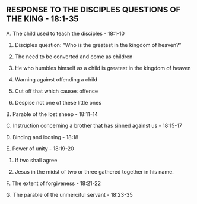 ## RESPONSE TO THE DISCIPLES QUESTIONS OF THE KING - 18:1-35


 A. The child used to teach the disciples - 18:1-10

 1. Disciples question: &#8220;Who is the greatest in the kingdom
 of heaven?&#8221;

 2. The need to be converted and come as children

 3. He who humbles himself as a child is greatest in the
 kingdom of heaven

 4. Warning against offending a child

 5. Cut off that which causes offence

 6. Despise not one of these little ones

 B. Parable of the lost sheep - 18:11-14

 C. Instruction concerning a brother that has sinned against us -
 18:15-17

 D. Binding and loosing - 18:18

 E. Power of unity - 18:19-20

 1. If two shall agree

 2. Jesus in the midst of two or three gathered together
 in his name.

 F. The extent of forgiveness - 18:21-22

 G. The parable of the unmerciful servant - 18:23-35 

